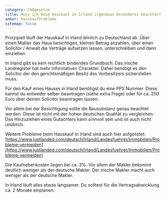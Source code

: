 ```yaml
---
category: FAQgesetze
title: Muss ich beim Hauskauf in Irland irgendwas besonderes beachten?
anker: hauskaufProbleme
sitemap: false
---
```


Prinzipiell läuft der Hauskauf in Irland ähnlich zu Deutschland ab. Über einen Makler das Haus besichtigen, kleinen Betrag anzahlen, über einen Solicitor / Anwalt die Verträge aufsetzen lassen, unterschreiben und dann einziehen.

In Irland gibt es kein rechtlich bindendes Grundbuch. Das irische Landregister hat mehr informativen Charakter. Daher benötigt es den Solicitor der den gerichtsmäßigen Besitz des Vorbesitzers sicherstellen muss.

Für den Kauf eines Hauses in Irland benötigst du eine PPS Nummer. Diese kannst du entweder selber beantragen (siehe extra Frage) oder für ca. 250 Euro über deinen Solicitor beantragen lassen.

Vor allem bei der Besichtigung sollte die Bausubstanz genau beachtet werden. Diese ist nicht mit der hohen deutschen Qualität zu vergleichen. Das Hinzuziehen eines Gutachters kann sinnvoll sein und ist auch nicht unüblich.

Weitere Probleme beim Hauskauf in Irland sind auch hier aufgelistet: [https://www.justlanded.com/deutsch/Irland/Landesfuehrer/Immobilien/Probleme-vermeiden](https://www.justlanded.com/deutsch/Irland/Landesfuehrer/Immobilien/Probleme-vermeiden)

Die Kaufnebenkosten liegen bei ca. 3%. Vor allem der Makler bekommt deutlich weniger als der deutsche Makler. Der irische Makler macht auch weniger als der deutsche Makler.

In Irland läuft alles etwas langsamer. Du solltest für die Vertragsabwicklung ca. 2 Monate einplanen.

